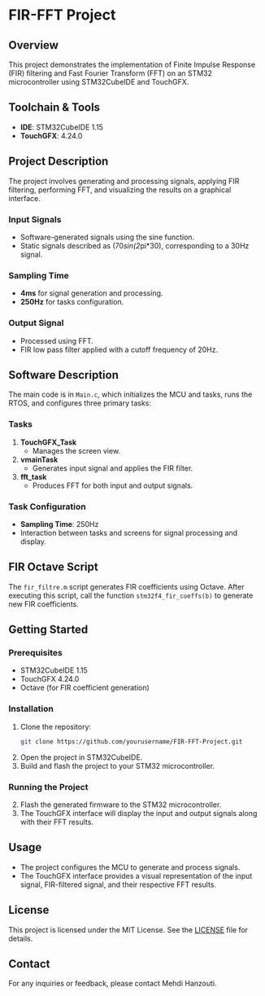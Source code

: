 # FIR-FFT Project

## Overview
This project demonstrates the implementation of Finite Impulse Response (FIR) filtering and Fast Fourier Transform (FFT) on an STM32 microcontroller using STM32CubeIDE and TouchGFX.

## Toolchain & Tools
- **IDE**: STM32CubeIDE 1.15
- **TouchGFX**: 4.24.0

## Project Description
The project involves generating and processing signals, applying FIR filtering, performing FFT, and visualizing the results on a graphical interface.

### Input Signals
- Software-generated signals using the sine function.
- Static signals described as (70*sin(2*pi*30), corresponding to a 30Hz signal.

### Sampling Time
- **4ms** for signal generation and processing.
- **250Hz** for tasks configuration.

### Output Signal
- Processed using FFT.
- FIR low pass filter applied with a cutoff frequency of 20Hz.

## Software Description
The main code is in `Main.c`, which initializes the MCU and tasks, runs the RTOS, and configures three primary tasks:

### Tasks
1. **TouchGFX_Task**
   - Manages the screen view.
2. **vmainTask**
   - Generates input signal and applies the FIR filter.
3. **fft_task**
   - Produces FFT for both input and output signals.

### Task Configuration
- **Sampling Time**: 250Hz
- Interaction between tasks and screens for signal processing and display.

## FIR Octave Script
The `fir_filtre.m` script generates FIR coefficients using Octave. After executing this script, call the function `stm32f4_fir_coeffs(b)` to generate new FIR coefficients.

## Getting Started

### Prerequisites
- STM32CubeIDE 1.15
- TouchGFX 4.24.0
- Octave (for FIR coefficient generation)

### Installation
1. Clone the repository:
    ```sh
    git clone https://github.com/yourusername/FIR-FFT-Project.git
    ```
2. Open the project in STM32CubeIDE.
3. Build and flash the project to your STM32 microcontroller.

### Running the Project
2. Flash the generated firmware to the STM32 microcontroller.
3. The TouchGFX interface will display the input and output signals along with their FFT results.

## Usage
- The project configures the MCU to generate and process signals.
- The TouchGFX interface provides a visual representation of the input signal, FIR-filtered signal, and their respective FFT results.


## License
This project is licensed under the MIT License. See the [LICENSE](LICENSE) file for details.

## Contact
For any inquiries or feedback, please contact Mehdi Hanzouti.

